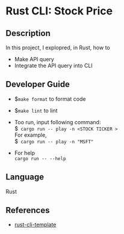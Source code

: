 # Rust CLI: Stock Price
## Description
In this project, I explopred, in Rust, how to
* Make API query
* Integrate the API query into CLI

## Developer Guide
 * $`make format` to format code  
 * $`make lint` to lint  

* Too run, input following command:  
$` cargo run -- play -n <STOCK TICKER >`  
For example,  
$` cargo run -- play -n "MSFT"`  
* For help  
`cargo run -- --help`

## Language
Rust

## References

* [rust-cli-template](https://github.com/kbknapp/rust-cli-template)

